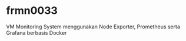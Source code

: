# frmn0033
VM Monitoring System menggunakan Node Exporter, Prometheus serta Grafana berbasis Docker
